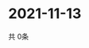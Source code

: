 # 2021-11-13
  共 0条

  <!-- BEGIN -->
  <!-- 最后更新时间Sat Nov 13 2021 16:05:20 GMT+0000 (Coordinated Universal Time) -->
  
  <!-- END -->
  
  